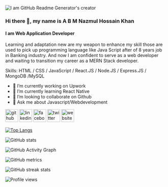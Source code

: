 
![I am GitHub Readme Generator's creator](https://media-exp1.licdn.com/dms/image/C5616AQF5SjmIlXZaXw/profile-displaybackgroundimage-shrink_200_800/0/1631564885544?e=1652918400&v=beta&t=txS2Y6o2Gz_XIEhUtuyG1padkWBLXY72yPakarNxV68)

### Hi there 👋, my name is A B M Nazmul Hossain Khan
#### I am Web Application Developer


Learning and adaptation new are my weapon to enhance my skill those are used to pick up programming language like Java Script after of 8 years job in Banking industry. And now I am confident to serve as a web developer and waiting to transition my career as a MERN Stack developer.

Skills: HTML / CSS / JavaScript / React.JS / Node.JS / Express.JS / MongoDB /MySQL 

- 🔭 I’m currently working on Upwork 
- 🌱 I’m currently learning React Native 
- 👯 I’m looking to collaborate on Github 
- 💬 Ask me about Javascript/Webdevelopment 


[<img src='https://cdn.jsdelivr.net/npm/simple-icons@3.0.1/icons/github.svg' alt='github' height='40'>](https://github.com/NazmulKhan-2009)  [<img src='https://cdn.jsdelivr.net/npm/simple-icons@3.0.1/icons/linkedin.svg' alt='linkedin' height='40'>](https://www.linkedin.com/in/https://www.linkedin.com/in/a-b-m-nazmul-hossain-khan-93516a162//)  [<img src='https://cdn.jsdelivr.net/npm/simple-icons@3.0.1/icons/facebook.svg' alt='facebook' height='40'>](https://www.facebook.com/https://www.facebook.com/nazmulhossainkhan)  [<img src='https://cdn.jsdelivr.net/npm/simple-icons@3.0.1/icons/twitter.svg' alt='twitter' height='40'>](https://twitter.com/https://twitter.com/Nazmulhkhan21)  [<img src='https://cdn.jsdelivr.net/npm/simple-icons@3.0.1/icons/icloud.svg' alt='website' height='40'>](https://abm-nazmul-hossain-khan.netlify.app/)  

[![Top Langs](https://github-readme-stats.vercel.app/api/top-langs/?username=NazmulKhan-2009)](https://github.com/anuraghazra/github-readme-stats)

![GitHub stats](https://github-readme-stats.vercel.app/api?username=NazmulKhan-2009&show_icons=true)  

![GitHub Activity Graph](https://activity-graph.herokuapp.com/graph?username=NazmulKhan-2009)  

![GitHub metrics](https://metrics.lecoq.io/NazmulKhan-2009)  

![GitHub streak stats](https://github-readme-streak-stats.herokuapp.com/?user=NazmulKhan-2009)  

![Profile views](https://gpvc.arturio.dev/NazmulKhan-2009)  
